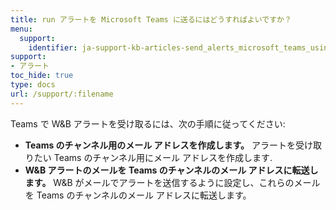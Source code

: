 ```yaml
---
title: run アラートを Microsoft Teams に送るにはどうすればよいですか？
menu:
  support:
    identifier: ja-support-kb-articles-send_alerts_microsoft_teams_using_wb
support:
- アラート
toc_hide: true
type: docs
url: /support/:filename
---
```


Teams で W&B アラートを受け取るには、次の手順に従ってください:

- **Teams のチャンネル用のメール アドレスを作成します。** アラートを受け取りたい Teams のチャンネル用にメール アドレスを作成します.
- **W&B アラートのメールを Teams のチャンネルのメール アドレスに転送します。** W&B がメールでアラートを送信するように設定し、これらのメールを Teams のチャンネルのメール アドレスに転送します。